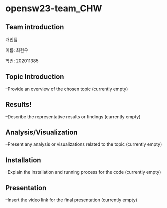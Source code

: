 # opensw23-team_CHW

## Team introduction

개인팀

이름: 최현우

학번: 202011385


## Topic Introduction

  –Provide an overview of the chosen topic (currently empty)


## Results!

  –Describe the representative results or findings (currently empty)


## Analysis/Visualization

  –Present any analysis or visualizations related to the topic (currently empty)


## Installation


  –Explain the installation and running process for the code (currently empty)


## Presentation

  –Insert the video link for the final presentation (currently empty)



